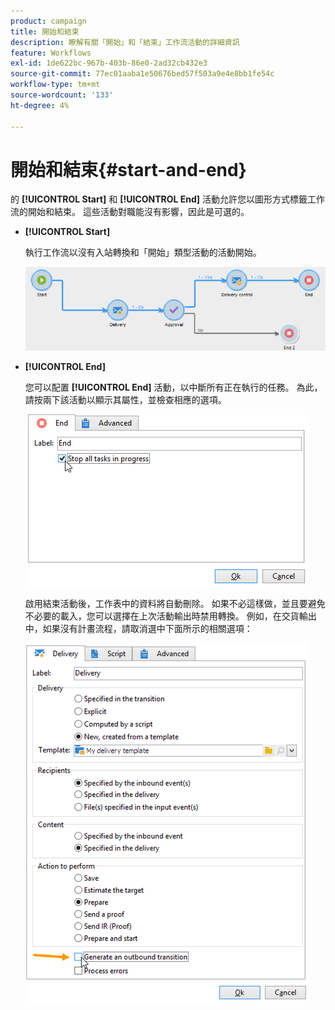 ```yaml
---
product: campaign
title: 開始和結束
description: 瞭解有關「開始」和「結束」工作流活動的詳細資訊
feature: Workflows
exl-id: 1de622bc-967b-403b-86e0-2ad32cb432e3
source-git-commit: 77ec01aaba1e50676bed57f503a9e4e8bb1fe54c
workflow-type: tm+mt
source-wordcount: '133'
ht-degree: 4%

---
```


# 開始和結束{#start-and-end}



的 **[!UICONTROL Start]** 和 **[!UICONTROL End]** 活動允許您以圖形方式標籤工作流的開始和結束。 這些活動對職能沒有影響，因此是可選的。

* **[!UICONTROL Start]**

   執行工作流以沒有入站轉換和「開始」類型活動的活動開始。

   ![](assets/s_user_segmentation_start_stop.png)

* **[!UICONTROL End]**

   您可以配置 **[!UICONTROL End]** 活動，以中斷所有正在執行的任務。 為此，請按兩下該活動以顯示其屬性，並檢查相應的選項。

   ![](assets/s_user_segmentation_end.png)

   啟用結束活動後，工作表中的資料將自動刪除。 如果不必這樣做，並且要避免不必要的載入，您可以選擇在上次活動輸出時禁用轉換。 例如，在交貨輸出中，如果沒有計畫流程，請取消選中下面所示的相關選項：

   ![](assets/s_advuser_delivery_option_no_output.png)
